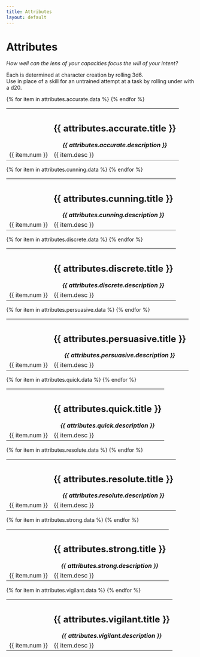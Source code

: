 ```yaml
---
title: Attributes
layout: default
---
```


# Attributes

_How well can the lens of your capacities focus the will of your intent?_

Each is determined at character creation by rolling 3d6.  
Use in place of a skill for an untrained attempt at a task by rolling under with a d20.

<div class="spacer"></div>

<table class="single">
  <colgroup>
    <col class="num" />
    <col />
  </colgroup>
  <tr>
    <th class="blank"></th>
    <th>
      <h2> {{ attributes.accurate.title }} </h2>
      <em> {{ attributes.accurate.description }}</em>
    </th>
  </tr>
  {% for item in attributes.accurate.data %}
    <tr>
      <td>{{ item.num }}</td>
      <td>{{ item.desc }}</td>
    </tr>
  {% endfor %}
</table>

<div class="spacer-xl"></div>

<table class="single">
  <colgroup>
    <col class="num" />
    <col />
  </colgroup>
  <tr>
    <th class="blank"></th>
    <th>
      <h2> {{ attributes.cunning.title }} </h2>
      <em> {{ attributes.cunning.description }}</em>
    </th>
  </tr>
  {% for item in attributes.cunning.data %}
    <tr>
      <td>{{ item.num }}</td>
      <td>{{ item.desc }}</td>
    </tr>
  {% endfor %}
</table>

<div class="spacer-xl"></div>

<table class="single">
  <colgroup>
    <col class="num" />
    <col />
  </colgroup>
  <tr>
    <th class="blank"></th>
    <th>
      <h2> {{ attributes.discrete.title }} </h2>
      <em> {{ attributes.discrete.description }}</em>
    </th>
  </tr>
  {% for item in attributes.discrete.data %}
    <tr>
      <td>{{ item.num }}</td>
      <td>{{ item.desc }}</td>
    </tr>
  {% endfor %}
</table>

<div class="spacer-xl"></div>

<table class="single">
  <colgroup>
    <col class="num" />
    <col />
  </colgroup>
  <tr>
    <th class="blank"></th>
    <th>
      <h2> {{ attributes.persuasive.title }} </h2>
      <em> {{ attributes.persuasive.description }}</em>
    </th>
  </tr>
  {% for item in attributes.persuasive.data %}
    <tr>
      <td>{{ item.num }}</td>
      <td>{{ item.desc }}</td>
    </tr>
  {% endfor %}
</table>

<div class="spacer-xl"></div>

<table class="single">
  <colgroup>
    <col class="num" />
    <col />
  </colgroup>
  <tr>
    <th class="blank"></th>
    <th>
      <h2> {{ attributes.quick.title }} </h2>
      <em> {{ attributes.quick.description }}</em>
    </th>
  </tr>
  {% for item in attributes.quick.data %}
    <tr>
      <td>{{ item.num }}</td>
      <td>{{ item.desc }}</td>
    </tr>
  {% endfor %}
</table>

<div class="spacer-xl"></div>

<table class="single">
  <colgroup>
    <col class="num" />
    <col />
  </colgroup>
  <tr>
    <th class="blank"></th>
    <th>
      <h2> {{ attributes.resolute.title }} </h2>
      <em> {{ attributes.resolute.description }}</em>
    </th>
  </tr>
  {% for item in attributes.resolute.data %}
    <tr>
      <td>{{ item.num }}</td>
      <td>{{ item.desc }}</td>
    </tr>
  {% endfor %}
</table>

<div class="spacer-xl"></div>

<table class="single">
  <colgroup>
    <col class="num" />
    <col />
  </colgroup>
  <tr>
    <th class="blank"></th>
    <th>
      <h2> {{ attributes.strong.title }} </h2>
      <em> {{ attributes.strong.description }}</em>
    </th>
  </tr>
  {% for item in attributes.strong.data %}
    <tr>
      <td>{{ item.num }}</td>
      <td>{{ item.desc }}</td>
    </tr>
  {% endfor %}
</table>

<div class="spacer-xl"></div>

<table class="single">
  <colgroup>
    <col class="num" />
    <col />
  </colgroup>
  <tr>
    <th class="blank"></th>
    <th>
      <h2> {{ attributes.vigilant.title }} </h2>
      <em> {{ attributes.vigilant.description }}</em>
    </th>
  </tr>
  {% for item in attributes.vigilant.data %}
    <tr>
      <td>{{ item.num }}</td>
      <td>{{ item.desc }}</td>
    </tr>
  {% endfor %}
</table>

